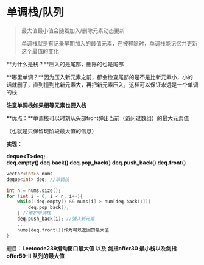 # 单调栈/队列

> 最大值最小值会随着加入/删除元素动态更新
>
> 单调栈就是有记录早期加入的最值元素，在被移除时，单调栈能记忆并更新这个最值的变化

**为什么是栈？**压入的是尾部，删除的也是尾部

**哪里单调？**因为压入新元素之前，都会检查尾部的是不是比新元素小，小的话就删了，直到撞到比新元素大，再把新元素压入，这样可以保证永远是一个单调的栈

**注意单调栈如果相等元素也要入栈**

**优点：**单调栈可以时刻从头部front弹出当前（访问过数组）的最大元素值

（也就是只保留现阶段最大值的信息）

**实现：**

**deque&lt;T&gt;deq;  
deq.empty\(\) deq.back\(\) deq.pop\_back\(\) deq.push\_back\(\) deq.front\(\)** 

```cpp
vector<int>& nums
deque<int> deq; //单调栈

int n = nums.size();
for (int i = 0; i < n; i++){
    while(!deq.empty() && nums[i] > num[deq.back()]){
        deq.pop_back();
    } //维护单调栈
    deq.push_back(i); //弹入新元素
    ...
    nums[deq.front()]作为可以返回的最大值
}
```

题目：**Leetcode239滑动窗口最大值** 以及 **剑指offer30 最小栈**以及**剑指 offer59-II 队列的最大值**

